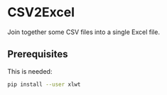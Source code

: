 CSV2Excel
=========

Join together some CSV files into a single Excel file.

Prerequisites
-------------
This is needed:
```bash
pip install --user xlwt
```
